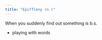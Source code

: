 ```yaml
---
title: "Epiffleny (n.)"
---
```



<p>When you suddenly find out something is b.s.</p><ul class="filed-as"><li>playing with words</li></ul>